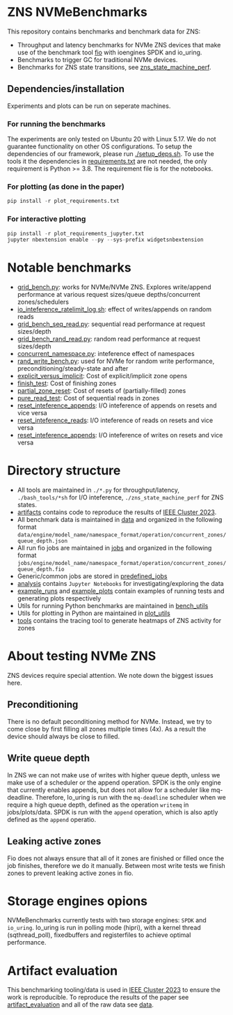 # ZNS NVMeBenchmarks

This repository contains benchmarks and benchmark data for ZNS:

* Throughput and latency benchmarks for NVMe ZNS devices that make use of the benchmark tool [fio](https://github.com/axboe/fio) with ioengines SPDK and io_uring.
* Benchmarks to trigger GC for traditional NVMe devices.
* Benchmarks for ZNS state transitions, see [zns_state_machine_perf](./zns_state_machine_perf/).

## Dependencies/installation

Experiments and plots can be run on seperate machines.

### For running the benchmarks

The experiments are only tested on Ubuntu 20 with Linux 5.17. We do not guarantee functionality on other OS configurations.
To setup the dependencies of our framework, please run [./setup_deps.sh](./setup_deps.sh).
To use the tools it the dependencies in  [requirements.txt](./requirements.txt) are not needed, the only requirement is Python >= 3.8. The requirement file is for the notebooks.

### For plotting (as done in the paper)

```python
pip install -r plot_requirements.txt
```

### For interactive plotting

```python
pip install -r plot_requirements_jupyter.txt
jupyter nbextension enable --py --sys-prefix widgetsnbextension 
```

# Notable benchmarks

* [grid_bench.py](./grid_bench.py): works for NVMe/NVMe ZNS. Explores write/append performance at various request sizes/queue depths/concurrent zones/schedulers
* [io_inteference_ratelimit_log,sh](./bash_tools/io_inteference_ratelimit_log.sh): effect of writes/appends on random reads
* [grid_bench_seq_read.py](./grid_bench_seq_read.py): sequential read performance at request sizes/depth
* [grid_bench_rand_read.py](./grid_bench_rand_read.py): random read performance at request sizes/depth
* [concurrent_namespace.py](./concurrent_namespace.py): inteference effect of namespaces
* [rand_write_bench.py](./rand_write_bench.py): used for NVMe for random write performance, preconditioning/steady-state and after
* [explicit_versus_implicit](./zns_state_machine_perf/bin/explicit_versus_implicit.cpp): Cost of explicit/implicit zone opens
* [finish_test](./zns_state_machine_perf/finish_test.cpp): Cost of finishing zones
* [partial_zone_reset](./zns_state_machine_perf/partial_zone_reset.cpp): Cost of resets of (partially-filled) zones
* [pure_read_test](./zns_state_machine_perf/pure_read_test.cpp): Cost of sequential reads in zones
* [reset_inteference_appends](./zns_state_machine_perf/reset_inteference_appends.cpp): I/O inteference of appends on resets and vice versa
* [reset_inteference_reads](./zns_state_machine_perf/reset_inteference_reads.cpp): I/O inteference of reads on resets and vice versa
* [reset_inteference_appends](./zns_state_machine_perf/reset_inteference_appends.cpp): I/O inteference of writes on resets and vice versa

# Directory structure

* All tools are maintained in `./*.py` for throughput/latency, `./bash_tools/*sh` for I/O inteference, `./zns_state_machine_perf` for ZNS states.
* [artifacts](./artifacts) contains code to reproduce the results of [IEEE Cluster 2023](https://ieeexplore.ieee.org/abstract/document/10319951).
* All benchmark data is maintained in [data](./data) and organized in the following format `data/engine/model_name/namespace_format/operation/concurrent_zones/queue_depth.json`
* All run fio jobs are maintained in [jobs](./jobs) and organized in the following format `jobs/engine/model_name/namespace_format/operation/concurrent_zones/queue_depth.fio`
* Generic/common jobs are stored in [predefined_jobs](./predefined_jobs)
* [analysis](./analysis) contains `Jupyter Notebooks` for investigating/exploring the data
* [example_runs](example_runs) and [example_plots](example_plots) contain examples of running tests and generating plots respectively
* Utils for running Python benchmarks are maintained in [bench_utils](./bench_utils/)
* Utils for plotting in Python are maintained in [plot_utils](./plot_utils)
* [tools](./tools) contains the tracing tool to generate heatmaps of ZNS activity for zones

# About testing NVMe ZNS

ZNS devices require special attention. We note down the biggest issues here.

## Preconditioning

There is no default peconditioning method for NVMe. Instead, we try to come close by first filling all zones multiple times (4x). As a result the device should always be close to filled.

## Write queue depth

In ZNS we can not make use of writes with higher queue depth, unless we make use of a scheduler or the append operation. SPDK is the only engine that currently enables appends, but does not allow for a scheduler like mq-deadline. Therefore, Io_uring is run with the `mq-deadline` scheduler when we require a high queue depth, defined as the operation `writemq` in jobs/plots/data. SPDK is run with the `append` operation, which is also aptly defined as the `append` operatio.

## Leaking active zones

Fio does not always ensure that all of it zones are finished or filled once the job finishes, therefore we do it manually.
Between most write tests we finish zones to prevent leaking active zones in fio.

# Storage engines opions

NVMeBenchmarks currently tests with two storage engines: `SPDK` and `io_uring`.
Io_uring is run in polling mode (hipri), with a kernel thread (sqthread_poll), fixedbuffers and registerfiles to achieve optimal performance.

# Artifact evaluation

This benchmarking tooling/data is used in [IEEE Cluster 2023](https://ieeexplore.ieee.org/abstract/document/10319951) to ensure the work is reproducible.
To reproduce the results of the paper see [artifact_evaluation](./artifacts/artifact_evaluation.md) and all of the raw data see [data](./data).
